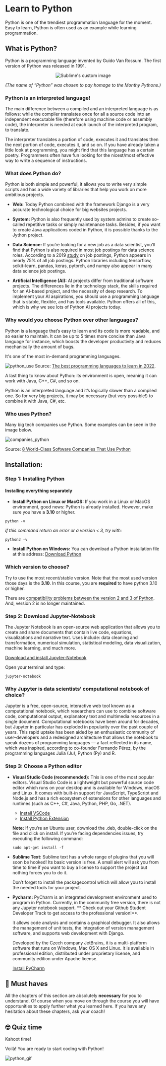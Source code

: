 # Learn to Python

Python is one of the trendiest programmation language for the moment. Easy to learn, Python is often used as an example while learning programmation.

## What is Python?
Python is a programming language invented by Guido Van Rossum. The first version of Python was released in 1991.

<p align="center">
  <img src="https://cdn.directexpose.com/wp-content/uploads/2018/05/british-comedy-guide-monty-python.jpg" alt="Sublime's custom image"/>

  *(The name of “Python” was chosen to pay homage to the Monthy Pythons.)*
</p>

### Python is an interpreted language!

The main difference between a compiled and an interpreted language is as follows: while the compiler translates once for all a source code into an independent executable file (therefore using machine code or assembly code), the interpreter is needed at each launch of the interpreted program, to translate.

The interpreter translates a portion of code, executes it and translates then the next portion of code, executes it, and so on. If you have already taken a little look at  programming, you might find that this language has a certain poetry. Programmers often have fun looking for the nicest/most effective way to write a sequence of instructions.

### What does Python do?
Python is both simple and powerful, it allows you to write very simple scripts and has a wide variety of libraries that help you work on more ambitious projects.

* **Web:** Today Python combined with the framework Django is a very accurate technological choice for big websites projects.

* **System:** Python is also frequently used by system admins to create so-called repetitive tasks or simply maintenance tasks. Besides, if you want to create Java applications coded in Python, it is possible thanks to the Jython project.

* **Data Science:**  If you’re looking for a new job as a data scientist, you’ll find that Python is also required in most job postings for data science roles. According to a 2019 [study](https://towardsdatascience.com/the-most-in-demand-tech-skills-for-data-scientists-d716d10c191d) on job postings, Python appears in nearly 75% of all job postings. Python libraries including tensorflow, scikit-learn, pandas, keras, pytorch, and numpy also appear in many data science job postings.

* **Artificial Intelligence (AI):** AI projects differ from traditional software projects. The differences lie in the technology stack, the skills required for an AI-based project, and the necessity of deep research. To implement your AI aspirations, you should use a programming language that is stable, flexible, and has tools available. Python offers all of this, which is why we see lots of Python AI projects today. 

### Why would you choose Python over other languages?
Python is a language that’s easy to learn and its code is more readable, and so easier to maintain. It can be up to 5 times more concise than Java language for instance, which boosts the developer productivity and reduces mechanically the amount of bugs.

It's one of the most in-demand programming languages.

![python_use](https://d1rytvr7gmk1sx.cloudfront.net/wp-content/uploads/2021/12/most-in-demand-programming-languages-of-2022-codingnomads.jpg?x27457)
Source: [The best programming languages to learn in 2022](https://www.techrepublic.com/article/the-best-programming-languages-to-learn-in-2022/).

A last thing to know about Python: its environment is open, meaning it can work with Java, C++, C#, and so on. 

Python is an interpreted language and it’s logically slower than a compiled one. So for very big projects, it may be necessary (but very possible!) to combine it with Java, C#, etc.

### Who uses Python?

Many big tech companies use Python. Some examples can be seen in the image below.

![companies_python](https://files.realpython.com/media/8-World-Class-Software-Companies-That-Use-Python_Watermarked.0af7266ce383.jpg)

Source: [8 World-Class Software Companies That Use Python](https://files.realpython.com/media/8-World-Class-Software-Companies-That-Use-Python_Watermarked.0af7266ce383.jpg)

## Installation:

### Step 1: Installing Python

#### Installing everything separately

* **Install Python on Linux or MacOS:** If you work in a Linux or MacOS environment, good news: Python is already installed. However, make sure you have a **3.10** or higher. 
````shell
python -v
````

*if this command return an error or a version < 3, try with:*
````shell
python3 -v
````

* **Install Python on Windows:** You can download a Python installation file at this address: [Download Python](https://www.python.org/download/)


### Which version to choose?

Try to use the most recent/stable version. Note that the most used version those days is the **3.10**. 
In this course, you are **required** to have python 3.10 or higher.

There are [compatibility problems between the version 2 and 3 of Python](https://learntocodewith.me/programming/python/python-2-vs-python-3/). And, version 2 is no longer maintained. 

### Step 2: Download Jupyter-Notebook   

The Jupyter Notebook is an open-source web application that allows you to create and share documents that contain live code, equations, visualizations and narrative text. Uses include: data cleaning and transformation, numerical simulation, statistical modeling, data visualization, machine learning, and much more.

[Download and install Jupyter-Notebook](https://jupyter.org/)

Open your terminal and type: 
```
jupyter-notebook 
```

### Why Jupyter is data scientists’ computational notebook of choice?

Jupyter is a free, open-source, interactive web tool known as a computational notebook, which researchers can use to combine software code, computational output, explanatory text and multimedia resources in a single document. Computational notebooks have been around for decades, but Jupyter in particular has exploded in popularity over the past couple of years. This rapid uptake has been aided by an enthusiastic community of user–developers and a redesigned architecture that allows the notebook to speak dozens of programming languages — a fact reflected in its name, which was inspired, according to co-founder Fernando Pérez, by the programming languages Julia (Ju), Python (Py) and R.

### Step 3: Choose a Python editor

* **Visual Studio Code (recommended):** This is one of the most popular editors. Visual Studio Code is a lightweight but powerful source code editor which runs on your desktop and is available for Windows, macOS and Linux. It comes with built-in support for JavaScript, TypeScript and Node.js and has a rich ecosystem of extensions for other languages and runtimes (such as C++, C#, Java, Python, PHP, Go, .NET). 

  * [Install VSCode]((https://code.visualstudio.com/))
  * [Install Python Extension](https://code.visualstudio.com/docs/languages/python)

  **Note:** If you’re an Ubuntu user, download the .deb, double-click on the file and click on install. If you’re facing dependencies issues, try executing the following command:

  	```sudo apt-get install -f```

* **Sublime Text:** Sublime text has a whole range of plugins that you will soon be hooked! Its basic version is free. A small alert will ask you from time to time if you want to buy a license to support the project but nothing forces you to do it.

  Don’t forget to install the packagecontrol which will allow you to install the needed tools for your project.

* **Pycharm:** PyCharm is an integrated development environment used to program in Python. Currently, in the community free version, there is not any Jupyter notebook support. ** Check out your Github Student Developer Track to get access to the professional version!**.

  It allows code analysis and contains a graphical debugger. It also allows the management of unit tests, the integration of version management software, and supports web development with Django.

  Developed by the Czech company JetBrains, it is a multi-platform software that runs on Windows, Mac OS X and Linux. It is available in professional edition, distributed under proprietary license, and community edition under Apache license. 

  [Install PyCharm](https://www.jetbrains.com/pycharm/)

## 🌱 Must haves
All the chapters of this section are absolutely **necessary** for you to understand. Of course when you move on through the course you will have opportunities to apply further what you learned here. If you have any hesitation about these chapters, ask your coach! 

## 🤓 Quiz time
Kahoot time! 

Voilà! You are ready to start coding with Python!

![python_gif](https://media0.giphy.com/media/coxQHKASG60HrHtvkt/giphy.gif?cid=ecf05e4712f8y0e7ybz14egcdjcmurgeljirsq9j4wv09gjs&rid=giphy.gif&ct=g)